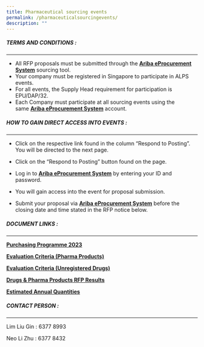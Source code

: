 ```yaml
---
title: Pharmaceutical sourcing events
permalink: /pharmaceuticalsourcingevents/
description: ""
---
```

##### **TERMS AND CONDITIONS** :
___________________________________________________
* All RFP proposals must be submitted through the [**Ariba eProcurement System**](https://www.ariba.com/) sourcing tool.
* Your company must be registered in Singapore to participate in ALPS events.
*  For all events, the Supply Head requirement for participation is EPU/DAP/32.
*  Each Company must participate at all sourcing events using the same [**Ariba eProcurement System**](https://www.ariba.com/) account.

##### **HOW TO GAIN DIRECT ACCESS INTO EVENTS** : 
____________________________________________________________
* Click on the respective link found in the column “Respond to Posting”. You will be directed to the next page.

* Click on the “Respond to Posting” button found on the page.

* Log in to [**Ariba eProcurement System**](https://www.ariba.com/) by entering your ID and password.

* You will gain access into the event for proposal submission.
* Submit your proposal via [**Ariba eProcurement System**](https://www.ariba.com/) before the closing date and time stated in the RFP notice below.

##### **DOCUMENT LINKS** :
____________________________________________________________

[**Purchasing Programme 2023**](/files/this%20is%20a%20test%20file.pdf)

[**Evaluation Criteria (Pharma Products)**](/files/this%20is%20a%20test%20file.pdf)


[**Evaluation Criteria (Unregistered Drugs)**]()

[**Drugs & Pharma Products RFP Results**](/files/this%20is%20a%20test%20file.pdf)

[**Estimated Annual Quantities**]()


##### **CONTACT PERSON** : 
____________________________________________________________

Lim Liu Gin : 6377 8993

Neo Li Zhu : 6377 8432